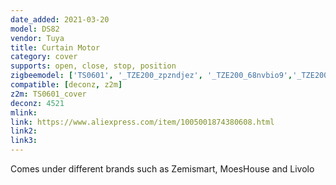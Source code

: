 ```yaml
---
date_added: 2021-03-20
model: DS82
vendor: Tuya
title: Curtain Motor
category: cover
supports: open, close, stop, position
zigbeemodel: ['TS0601', '_TZE200_zpzndjez', '_TZE200_68nvbio9','_TZE200_r0jdjrvi']
compatible: [deconz, z2m]
z2m: TS0601_cover
deconz: 4521
mlink: 
link: https://www.aliexpress.com/item/1005001874380608.html
link2: 
link3: 
---
```


Comes under different brands such as Zemismart, MoesHouse and Livolo
